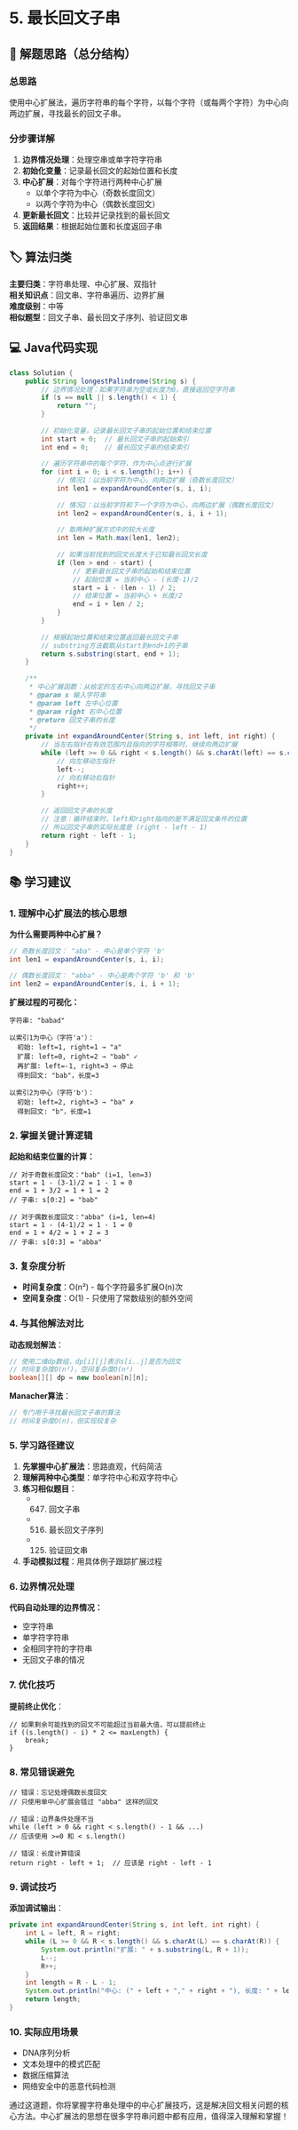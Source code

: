 # 5. 最长回文子串

## 📝 解题思路（总分结构）

### 总思路
使用中心扩展法，遍历字符串的每个字符，以每个字符（或每两个字符）为中心向两边扩展，寻找最长的回文子串。

### 分步骤详解
1. **边界情况处理**：处理空串或单字符字符串
2. **初始化变量**：记录最长回文的起始位置和长度
3. **中心扩展**：对每个字符进行两种中心扩展
    - 以单个字符为中心（奇数长度回文）
    - 以两个字符为中心（偶数长度回文）
4. **更新最长回文**：比较并记录找到的最长回文
5. **返回结果**：根据起始位置和长度返回子串

## 🏷️ 算法归类

**主要归类**：字符串处理、中心扩展、双指针  
**相关知识点**：回文串、字符串遍历、边界扩展  
**难度级别**：中等  
**相似题型**：回文子串、最长回文子序列、验证回文串

## 💻 Java代码实现

```java
class Solution {
    public String longestPalindrome(String s) {
        // 边界情况处理：如果字符串为空或长度为0，直接返回空字符串
        if (s == null || s.length() < 1) {
            return "";
        }
        
        // 初始化变量，记录最长回文子串的起始位置和结束位置
        int start = 0;  // 最长回文子串的起始索引
        int end = 0;    // 最长回文子串的结束索引
        
        // 遍历字符串中的每个字符，作为中心点进行扩展
        for (int i = 0; i < s.length(); i++) {
            // 情况1：以当前字符为中心，向两边扩展（奇数长度回文）
            int len1 = expandAroundCenter(s, i, i);
            
            // 情况2：以当前字符和下一个字符为中心，向两边扩展（偶数长度回文）
            int len2 = expandAroundCenter(s, i, i + 1);
            
            // 取两种扩展方式中的较大长度
            int len = Math.max(len1, len2);
            
            // 如果当前找到的回文长度大于已知最长回文长度
            if (len > end - start) {
                // 更新最长回文子串的起始和结束位置
                // 起始位置 = 当前中心 - (长度-1)/2
                start = i - (len - 1) / 2;
                // 结束位置 = 当前中心 + 长度/2
                end = i + len / 2;
            }
        }
        
        // 根据起始位置和结束位置返回最长回文子串
        // substring方法截取从start到end+1的子串
        return s.substring(start, end + 1);
    }
    
    /**
     * 中心扩展函数：从给定的左右中心向两边扩展，寻找回文子串
     * @param s 输入字符串
     * @param left 左中心位置
     * @param right 右中心位置
     * @return 回文子串的长度
     */
    private int expandAroundCenter(String s, int left, int right) {
        // 当左右指针在有效范围内且指向的字符相等时，继续向两边扩展
        while (left >= 0 && right < s.length() && s.charAt(left) == s.charAt(right)) {
            // 向左移动左指针
            left--;
            // 向右移动右指针
            right++;
        }
        
        // 返回回文子串的长度
        // 注意：循环结束时，left和right指向的是不满足回文条件的位置
        // 所以回文子串的实际长度是 (right - left - 1)
        return right - left - 1;
    }
}
```

## 📚 学习建议

### 1. 理解中心扩展法的核心思想

**为什么需要两种中心扩展？**
```java
// 奇数长度回文： "aba" - 中心是单个字符 'b'
int len1 = expandAroundCenter(s, i, i);

// 偶数长度回文： "abba" - 中心是两个字符 'b' 和 'b'
int len2 = expandAroundCenter(s, i, i + 1);
```

**扩展过程的可视化：**
```
字符串: "babad"

以索引1为中心（字符'a'）：
  初始: left=1, right=1 → "a"
  扩展: left=0, right=2 → "bab" ✓
  再扩展: left=-1, right=3 → 停止
  得到回文: "bab"，长度=3

以索引2为中心（字符'b'）：
  初始: left=2, right=3 → "ba" ✗
  得到回文: "b"，长度=1
```

### 2. 掌握关键计算逻辑

**起始和结束位置的计算：**
```text
// 对于奇数长度回文："bab" (i=1, len=3)
start = 1 - (3-1)/2 = 1 - 1 = 0
end = 1 + 3/2 = 1 + 1 = 2
// 子串: s[0:2] = "bab"

// 对于偶数长度回文："abba" (i=1, len=4)  
start = 1 - (4-1)/2 = 1 - 1 = 0
end = 1 + 4/2 = 1 + 2 = 3
// 子串: s[0:3] = "abba"
```

### 3. 复杂度分析
- **时间复杂度**：O(n²) - 每个字符最多扩展O(n)次
- **空间复杂度**：O(1) - 只使用了常数级别的额外空间

### 4. 与其他解法对比

**动态规划解法**：
```java
// 使用二维dp数组，dp[i][j]表示s[i..j]是否为回文
// 时间复杂度O(n²)，空间复杂度O(n²)
boolean[][] dp = new boolean[n][n];
```

**Manacher算法**：
```java
// 专门用于寻找最长回文子串的算法
// 时间复杂度O(n)，但实现较复杂
```

### 5. 学习路径建议

1. **先掌握中心扩展法**：思路直观，代码简洁
2. **理解两种中心类型**：单字符中心和双字符中心
3. **练习相似题目**：
    - 647. 回文子串
    - 516. 最长回文子序列
    - 125. 验证回文串
4. **手动模拟过程**：用具体例子跟踪扩展过程

### 6. 边界情况处理

**代码自动处理的边界情况：**
- 空字符串
- 单字符字符串
- 全相同字符的字符串
- 无回文子串的情况

### 7. 优化技巧

**提前终止优化**：
```text
// 如果剩余可能找到的回文不可能超过当前最大值，可以提前终止
if ((s.length() - i) * 2 <= maxLength) {
    break;
}
```

### 8. 常见错误避免

```text
// 错误：忘记处理偶数长度回文
// 只使用单中心扩展会错过 "abba" 这样的回文

// 错误：边界条件处理不当
while (left > 0 && right < s.length() - 1 && ...) 
// 应该使用 >=0 和 < s.length()

// 错误：长度计算错误
return right - left + 1;  // 应该是 right - left - 1
```

### 9. 调试技巧

**添加调试输出**：
```java
private int expandAroundCenter(String s, int left, int right) {
    int L = left, R = right;
    while (L >= 0 && R < s.length() && s.charAt(L) == s.charAt(R)) {
        System.out.println("扩展: " + s.substring(L, R + 1));
        L--;
        R++;
    }
    int length = R - L - 1;
    System.out.println("中心: (" + left + "," + right + "), 长度: " + length);
    return length;
}
```

### 10. 实际应用场景
- DNA序列分析
- 文本处理中的模式匹配
- 数据压缩算法
- 网络安全中的恶意代码检测

通过这道题，你将掌握字符串处理中的中心扩展技巧，这是解决回文相关问题的核心方法。中心扩展法的思想在很多字符串问题中都有应用，值得深入理解和掌握！